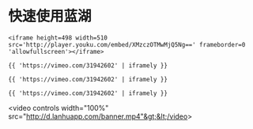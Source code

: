 # 快速使用蓝湖

```text
<iframe height=498 width=510 src='http://player.youku.com/embed/XMzczOTMwMjQ5Ng==' frameborder=0 'allowfullscreen'></iframe>
```

```text
{{ 'https://vimeo.com/31942602' | iframely }}
```

```text
{{ 'https://vimeo.com/31942602' | iframely }}
```

```text
{{ 'https://vimeo.com/31942602' | iframely }}
```

&lt;video controls width="100%" src="http://d.lanhuapp.com/banner.mp4"&gt;&lt;/video&gt;

